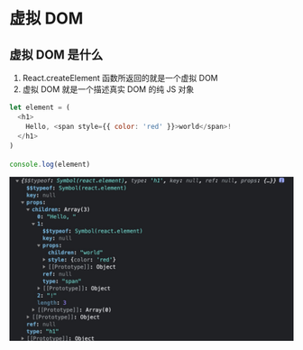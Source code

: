 # 虚拟 DOM

## 虚拟 DOM 是什么

1. React.createElement 函数所返回的就是一个虚拟 DOM
2. 虚拟 DOM 就是一个描述真实 DOM 的纯 JS 对象

```js
let element = (
  <h1>
    Hello, <span style={{ color: 'red' }}>world</span>!
  </h1>
)

console.log(element)
```

![virtual_dom](./image/virtual_dom.jpg)
